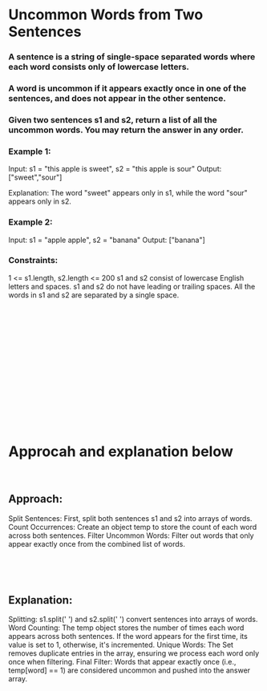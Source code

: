 

# Uncommon Words from Two Sentences


### A sentence is a string of single-space separated words where each word consists only of lowercase letters.
### A word is uncommon if it appears exactly once in one of the sentences, and does not appear in the other sentence.
### Given two sentences s1 and s2, return a list of all the uncommon words. You may return the answer in any order.

 

### Example 1:

Input: s1 = "this apple is sweet", s2 = "this apple is sour"
Output: ["sweet","sour"]

Explanation:
The word "sweet" appears only in s1, while the word "sour" appears only in s2.

### Example 2:

Input: s1 = "apple apple", s2 = "banana"
Output: ["banana"]

 
### Constraints:

1 <= s1.length, s2.length <= 200
s1 and s2 consist of lowercase English letters and spaces.
s1 and s2 do not have leading or trailing spaces.
All the words in s1 and s2 are separated by a single space.

&nbsp;

&nbsp;

&nbsp;

&nbsp;

&nbsp;

&nbsp;

&nbsp;

&nbsp;







# Approcah and explanation below 


&nbsp;

## Approach:
Split Sentences: First, split both sentences s1 and s2 into arrays of words.
Count Occurrences: Create an object temp to store the count of each word across both sentences.
Filter Uncommon Words: Filter out words that only appear exactly once from the combined list of words.


&nbsp;

&nbsp;

## Explanation:
Splitting: s1.split(' ') and s2.split(' ') convert sentences into arrays of words.
Word Counting: The temp object stores the number of times each word appears across both sentences. If the word appears for the first time, its value is set to 1, otherwise, it's incremented.
Unique Words: The Set removes duplicate entries in the array, ensuring we process each word only once when filtering.
Final Filter: Words that appear exactly once (i.e., temp[word] == 1) are considered uncommon and pushed into the answer array.